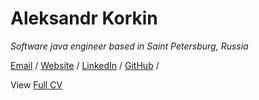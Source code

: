 # Aleksandr Korkin

_Software java engineer based in Saint Petersburg, Russia_ 




[Email](mailto:av.korkin@gmail.com) / [Website](https://piom.ru/) / [LinkedIn](https://www.linkedin.com/in/avkorkin/) / [GitHub](https://github.com/piom/) / 

View [ Full CV](https://piom.ru/doc/cv.pdf)

